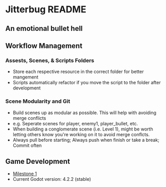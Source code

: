 # Jitterbug README
## An emotional bullet hell

## Workflow Management
### Assests, Scenes, & Scripts Folders
* Store each respective resource in the correct folder for better mangement
* Scripts automatically refactor if you move the script to the folder after development
### Scene Modularity and Git
* Build scenes up as modular as possible. This will help with avoiding merge conflicts
* e.g. Seperate scenes for player, enemy1, player_bullet, etc. 
* When building a conglomerate scene (i.e. Level 1), might be worth letting others know you're working on it to avoid merge conflcts. 
* Always pull before starting; Always push when finish or take a break; Commit often

## Game Development
* [Milestone 1](https://docs.google.com/document/d/1lS66-dnVOhgRXvSGJiySUQMUDx61sqR5ck4q3ShSbU0/edit?usp=sharing)
* Current Godot version: 4.2.2 (stable)
